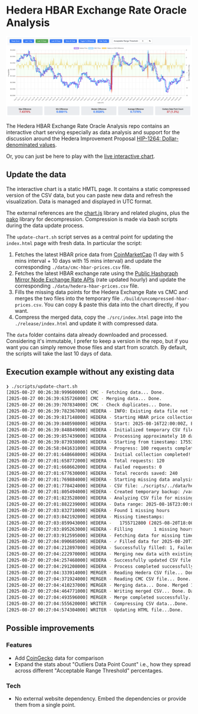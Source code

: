 # Hedera HBAR Exchange Rate Oracle Analysis

![snapshot](docs/snapshot.png)

The Hedera HBAR Exchange Rate Oracle Analysis repo contains an interactive chart serving especially as data analysis and support for the discussion around the Hedera Improvement Proposal [HIP-1264: Dollar-denominated values](https://github.com/hiero-ledger/hiero-improvement-proposals/pull/1264).

Or, you can just be here to play with the [live interactive chart](https://internetofpeers.org/hedera-hbar-exchange-rate-oracle-analysis/release/index.html).

## Update the data

The interactive chart is a static HMTL page. It contains a static compressed version of the CSV data, but you can paste new data and refresh the visualization. Data is managed and displayed in UTC format.

The external references are the [chart.js](https://www.chartjs.org/) library and related plugins, plus the [pako](https://github.com/nodeca/pako) library for decompression. Compression is made via bash scripts during the data update process.

The `update-chart.sh` script serves as a central point for updating the `index.html` page with fresh data. In particular the script:

1. Fetches the latest HBAR price data from [CoinMarketCap](https://coinmarketcap.com/currencies/hedera/) (1 day with 5 mins interval + 10 days with 15 mins interval) and update the corresponding `./data/cmc-hbar-prices.csv` file.
2. Fetches the latest HBAR exchange rate using the [Public Hashgraph Mirror Node Exchange Rate APIs](https://mainnet.mirrornode.hedera.com/api/v1/docs/#/network/getNetworkExchangeRate) (rate updated hourly) and update the corresponding `./data/hedera-hbar-prices.csv` file.
3. Fills the missing data points for the Hedera Exchange Rate vs CMC and merges the two files into the temporary file `./build/uncompressed-hbar-prices.csv`. You can copy & paste this data into the chart directly, if you want.
4. Compress the merged data, copy the `./src/index.html` page into the `./release/index.html` and update it with compressed data.

The `data` folder contains data already downloaded and processed. Considering it's immutable, I prefer to keep a version in the repo, but if you want you can simply remove those files and start from scratch. By default, the scripts will take the last 10 days of data.

## Execution example without any existing data

```bash
❯ ./scripts/update-chart.sh
[2025-08-27 00:26:38:999600000] CMC - Fetching data... Done.
[2025-08-27 00:26:39:635726000] CMC - Merging data... Done.
[2025-08-27 00:26:39:707834000] CMC - Check duplicates... Done.
[2025-08-27 00:26:39:782367000] HEDERA - INFO: Existing data file not found, using fallback timestamp
[2025-08-27 00:26:39:817148000] HEDERA - Starting HBAR price collection
[2025-08-27 00:26:39:840598000] HEDERA - Start: 2025-08-16T22:00:00Z, End: 2025-08-26T22:00:00Z
[2025-08-27 00:26:39:848849000] HEDERA - Initialized temporary CSV file: /var/folders/5r/073xbzsn56bf0tcfd9rkr2x00000gp/T/tmp.v7EHvYNC5e
[2025-08-27 00:26:39:857439000] HEDERA - Processing approximately 10 days of data...
[2025-08-27 00:26:39:873938000] HEDERA - Starting from timestamp: 1755381600 (2025-08-16T22:00:00Z)
[2025-08-27 00:26:58:041631000] HEDERA - Progress: 100 requests completed, 200 records saved, currently at: 2025-08-25T06:00:00Z
[2025-08-27 00:27:01:648668000] HEDERA - Initial collection completed!
[2025-08-27 00:27:01:658772000] HEDERA - Total requests: 120
[2025-08-27 00:27:01:668662000] HEDERA - Failed requests: 0
[2025-08-27 00:27:01:677630000] HEDERA - Total records saved: 240
[2025-08-27 00:27:01:769884000] HEDERA - Starting missing data analysis and filling process
[2025-08-27 00:27:01:778424000] HEDERA - CSV file: ./scripts/../data/hedera-hbar-prices.csv
[2025-08-27 00:27:01:805494000] HEDERA - Created temporary backup: /var/folders/5r/073xbzsn56bf0tcfd9rkr2x00000gp/T/tmp.nZQIwMLPtT
[2025-08-27 00:27:01:823528000] HEDERA - Analyzing CSV file for missing hours: ./scripts/../data/hedera-hbar-prices.csv
[2025-08-27 00:27:01:882239000] HEDERA - Data range: 2025-08-16T23:00:00Z to 2025-08-26T22:00:00Z
[2025-08-27 00:27:03:832710000] HEDERA - Found 1 missing hours
[2025-08-27 00:27:03:842192000] HEDERA - Missing timestamps:
[2025-08-27 00:27:03:859943000] HEDERA -   1755712800 (2025-08-20T18:00:00Z)
[2025-08-27 00:27:03:895263000] HEDERA - Filling        1 missing hours...
[2025-08-27 00:27:03:912595000] HEDERA - Fetching data for missing timestamp: 1755712800 (2025-08-20T18:00:00Z)
[2025-08-27 00:27:04:090685000] HEDERA - ✓ Filled data for 2025-08-20T18:00:00Z
[2025-08-27 00:27:04:212897000] HEDERA - Successfully filled: 1, Failed: 0
[2025-08-27 00:27:04:222970000] HEDERA - Merging new data with existing CSV...
[2025-08-27 00:27:04:257468000] HEDERA - Successfully updated CSV file with 1 new records
[2025-08-27 00:27:04:291208000] HEDERA - Process completed successfully
[2025-08-27 00:27:04:333914000] MERGER - Reading Hedera CSV file... Done. Loaded      240 Hedera price points
[2025-08-27 00:27:04:371924000] MERGER - Reading CMC CSV file... Done. Loaded     1665 CMC price points
[2025-08-27 00:27:04:410237000] MERGER - Merging data... Done. Merged 1623 data points
[2025-08-27 00:27:04:464771000] MERGER - Writing merged CSV... Done. Data saved to: ./scripts/../build/uncompressed-hbar-prices.csv
[2025-08-27 00:27:04:493596000] MERGER - Merge completed successfully.
[2025-08-27 00:27:04:555620000] WRITER - Compressing CSV data...Done.
[2025-08-27 00:27:04:574304000] WRITER - Updating HTML file...Done.
```

## Possible improvements

### Features

- Add [CoinGecko](https://www.coingecko.com/) data for comparison
- Expand the stats about "Outliers Data Point Count" i.e., how they spread across different "Acceptable Range Threshold" percentages.

### Tech

- No external website dependency. Embed the dependencies or provide them from a single point.
